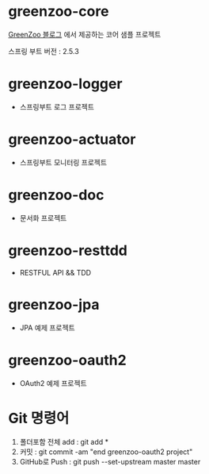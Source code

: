 # greenzoo-core
[GreenZoo 블로그](https://greenzoo.tistory.com/) 에서 제공하는 코어 샘플 프로젝트

스프링 부트 버전 : 2.5.3

# greenzoo-logger
* 스프링부트 로그 프로젝트

# greenzoo-actuator
* 스프링부트 모니터링 프로젝트

# greenzoo-doc
* 문서화 프로젝트

# greenzoo-resttdd
* RESTFUL API && TDD

# greenzoo-jpa
* JPA 예제 프로젝트

# greenzoo-oauth2
* OAuth2 예제 프로젝트

# Git 명령어
1. 폴더포함 전체 add : git add *
2. 커밋 : git commit -am "end greenzoo-oauth2 project"
3. GitHub로 Push : git push --set-upstream master master

